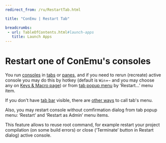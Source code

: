 ```yaml
---
redirect_from: /ru/RestartTab.html

title: "ConEmu | Restart Tab"

breadcrumbs:
 - url: TableOfContents.html#launch-apps
   title: Launch Apps
---
```


# Restart one of ConEmu's consoles

You run [consoles](ConsoleApplication.html) in [tabs](TabBar.html) or [panes](SplitScreen.html),
and if you need to rerun (recreate) active console you may do this
by hotkey (default is `Win`+`~` and you may choose any on [Keys & Macro page](SettingsHotkeys.html))
or from [tab popup menu](TabMenu.html) by ‘Restart...’ menu item.

If you don't have [tab bar](TabBar.html) visible,
there are [other ways](TabMenu.html) to call tab's menu.

Also, you may restart console without comfirmation dialog from tab popup menu:
‘Restart’ and ‘Restart as Admin’ menu items.

This feature allows to reuse root command,
for example restart your project compilation (on some build errors)
or close (‘Terminate’ button in Restart dialog) active console.
